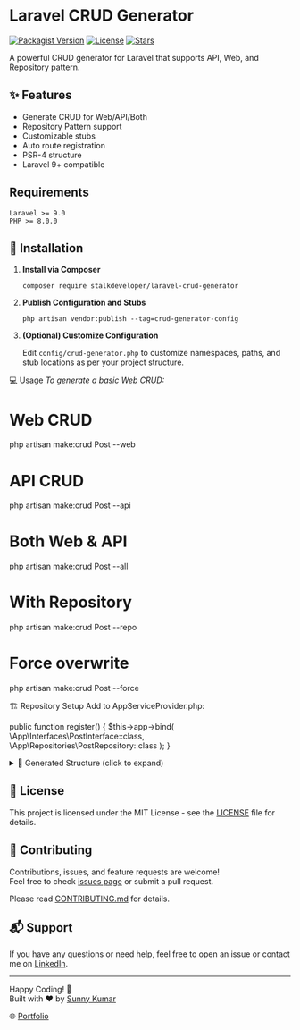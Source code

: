 # Laravel CRUD Generator

[![Packagist Version](https://img.shields.io/packagist/v/stalkdeveloper/laravel-crud-generator)](https://packagist.org/packages/stalkdeveloper/laravel-crud-generator)
[![License](https://img.shields.io/packagist/l/stalkdeveloper/laravel-crud-generator)](https://github.com/stalkdeveloper/laravel-crud-generator/blob/master/LICENSE)
[![Stars](https://img.shields.io/github/stars/stalkdeveloper/laravel-crud-generator)](https://github.com/stalkdeveloper/laravel-crud-generator)

A powerful CRUD generator for Laravel that supports API, Web, and Repository pattern.

## ✨ Features

- Generate CRUD for Web/API/Both
- Repository Pattern support
- Customizable stubs
- Auto route registration
- PSR-4 structure
- Laravel 9+ compatible

## Requirements
    Laravel >= 9.0
    PHP >= 8.0.0

## 🚀 Installation

1. **Install via Composer**

    ```
    composer require stalkdeveloper/laravel-crud-generator
    ```

2. **Publish Configuration and Stubs**

    ```
    php artisan vendor:publish --tag=crud-generator-config
    ```

3. **(Optional) Customize Configuration**

    Edit `config/crud-generator.php` to customize namespaces, paths, and stub locations as per your project structure.

💻 Usage
*To generate a basic Web CRUD:*

# Web CRUD
php artisan make:crud Post --web

# API CRUD 
php artisan make:crud Post --api

# Both Web & API
php artisan make:crud Post --all

# With Repository
php artisan make:crud Post --repo

# Force overwrite
php artisan make:crud Post --force

🏗 Repository Setup
Add to AppServiceProvider.php:

public function register()
{
    $this->app->bind(
        \App\Interfaces\PostInterface::class,
        \App\Repositories\PostRepository::class
    );
}

<details>
<summary>📂 Generated Structure (click to expand)</summary>

app/
├── Models/
│   └── Post.php
├── Http/
│   ├── Controllers/
│   │   ├── PostController.php
│   │   ├── Web/
│   │   │   └── PostController.php
│   │   └── Api/
│   │       ├── PostController.php
│   │       └── ApiBaseController.php
│   ├── Requests/
│   │   ├── PostRequest.php
│   │   ├── Web/
│   │   │   └── PostRequest.php
│   │   └── Api/
│   │       └── PostRequest.php
│   └── Resources/
│       ├── PostResource.php
│       └── PostCollection.php
├── Interfaces/
│   └── PostInterface.php
├── Repositories/
│   └── PostRepository.php
resources/
└── views/
    └── posts/
        ├── index.blade.php
        ├── create.blade.php
        ├── edit.blade.php
        └── show.blade.php
database/
└── migrations/
    └── 202x_xx_xx_xxxxxx_create_posts_table.php

</details>

## 📜 License

This project is licensed under the MIT License - see the [LICENSE](https://github.com/stalkdeveloper/laravel-crud-generator/blob/main/LICENSE.txt) file for details.

## 🤝 Contributing

Contributions, issues, and feature requests are welcome!  
Feel free to check [issues page](https://github.com/stalkdeveloper/laravel-crud-generator/issues) or submit a pull request.

Please read [CONTRIBUTING.md](CONTRIBUTING.md) for details.

## 📬 Support

If you have any questions or need help, feel free to open an issue or contact me on [LinkedIn](https://www.linkedin.com/in/stalkdeveloper/).

---

Happy Coding! 🚀  
Built with ❤️ by [Sunny Kumar](https://www.linkedin.com/in/stalkdeveloper/)

🌐 [Portfolio](https://stalkdeveloper.github.io/stalkdeveloper/)


